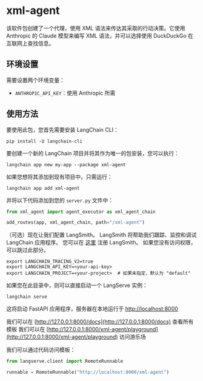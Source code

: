 # xml-agent

该软件包创建了一个代理，使用 XML 语法来传达其采取的行动决策。它使用 Anthropic 的 Claude 模型来编写 XML 语法，并可以选择使用 DuckDuckGo 在互联网上查找信息。

## 环境设置

需要设置两个环境变量：

- `ANTHROPIC_API_KEY`：使用 Anthropic 所需

## 使用方法

要使用此包，您首先需要安装 LangChain CLI：

```shell
pip install -U langchain-cli
```

要创建一个新的 LangChain 项目并将其作为唯一的包安装，您可以执行：

```shell
langchain app new my-app --package xml-agent
```

如果您想将其添加到现有项目中，只需运行：

```shell
langchain app add xml-agent
```

并将以下代码添加到您的 `server.py` 文件中：
```python
from xml_agent import agent_executor as xml_agent_chain

add_routes(app, xml_agent_chain, path="/xml-agent")
```

（可选）现在让我们配置 LangSmith。
LangSmith 将帮助我们跟踪、监控和调试 LangChain 应用程序。
您可以在 [这里](https://smith.langchain.com/) 注册 LangSmith。
如果您没有访问权限，可以跳过此部分。

```shell
export LANGCHAIN_TRACING_V2=true
export LANGCHAIN_API_KEY=<your-api-key>
export LANGCHAIN_PROJECT=<your-project>  # 如果未指定，默认为 "default"
```

如果您在此目录中，则可以直接启动一个 LangServe 实例：

```shell
langchain serve
```

这将启动 FastAPI 应用程序，服务器在本地运行于 
[http://localhost:8000](http://localhost:8000)

我们可以在 [http://127.0.0.1:8000/docs](http://127.0.0.1:8000/docs) 查看所有模板
我们可以在 [http://127.0.0.1:8000/xml-agent/playground](http://127.0.0.1:8000/xml-agent/playground) 访问游乐场

我们可以通过代码访问模板：

```python
from langserve.client import RemoteRunnable

runnable = RemoteRunnable("http://localhost:8000/xml-agent")
```